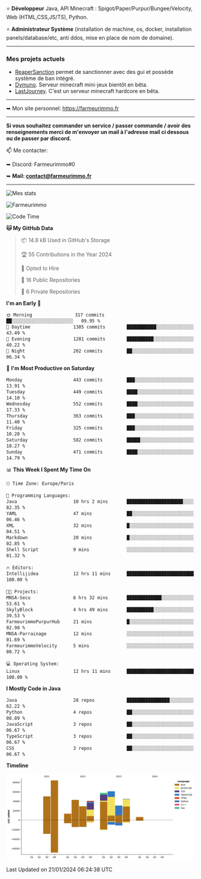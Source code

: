 ⭐ **Développeur** Java, API Minecraft : Spigot/Paper/Purpur/Bungee/Velocity, Web (HTML,CSS,JS/TS), Python.

⭐ **Administrateur Système** (installation de machine, os, docker, installation panels/database/etc, anti ddos, mise en place de nom de domaine).

---

### Mes projets actuels
- [ReaperSanction](https://www.spigotmc.org/resources/reapersanction.89580/) permet de sanctionner avec des gui et possède système de ban intégré.
- [Dymuno](https://discord.gg/dymuno-community-986460742293282886). Serveur minecraft mini-jeux bientôt en bêta.
- [LastJourney](https://lastjourney.fr). C'est un serveur minecraft hardcore en bêta.

---

➥ Mon site personnel: https://farmeurimmo.fr

---

**Si vous souhaitez commander un service / passer commande / avoir des renseignements merci de m'envoyer un mail à l'adresse mail ci dessous ou de passer par discord.**

📫 Me contacter:
 
   ➥ Discord: Farmeurimmo#0
   
   ➥ **Mail: contact@farmeurimmo.fr**

---

![Mes stats](https://github-readme-stats.farmeurimmo.fr/api?username=Farmeurimmo&count_private=true&show_icons=true&theme=radical)

<img src="https://komarev.com/ghpvc/?username=Farmeurimmo" alt="Farmeurimmo" />

<!--START_SECTION:waka-->
![Code Time](http://img.shields.io/badge/Code%20Time-1%2C128%20hrs%208%20mins-blue)

**🐱 My GitHub Data** 

> 📦 14.8 kB Used in GitHub's Storage 
 > 
> 🏆 55 Contributions in the Year 2024
 > 
> 💼 Opted to Hire
 > 
> 📜 16 Public Repositories 
 > 
> 🔑 6 Private Repositories 
 > 
**I'm an Early 🐤** 

```text
🌞 Morning                317 commits         ██░░░░░░░░░░░░░░░░░░░░░░░   09.95 % 
🌆 Daytime                1385 commits        ███████████░░░░░░░░░░░░░░   43.49 % 
🌃 Evening                1281 commits        ██████████░░░░░░░░░░░░░░░   40.22 % 
🌙 Night                  202 commits         ██░░░░░░░░░░░░░░░░░░░░░░░   06.34 % 
```
📅 **I'm Most Productive on Saturday** 

```text
Monday                   443 commits         ███░░░░░░░░░░░░░░░░░░░░░░   13.91 % 
Tuesday                  449 commits         ████░░░░░░░░░░░░░░░░░░░░░   14.10 % 
Wednesday                552 commits         ████░░░░░░░░░░░░░░░░░░░░░   17.33 % 
Thursday                 363 commits         ███░░░░░░░░░░░░░░░░░░░░░░   11.40 % 
Friday                   325 commits         ███░░░░░░░░░░░░░░░░░░░░░░   10.20 % 
Saturday                 582 commits         █████░░░░░░░░░░░░░░░░░░░░   18.27 % 
Sunday                   471 commits         ████░░░░░░░░░░░░░░░░░░░░░   14.79 % 
```


📊 **This Week I Spent My Time On** 

```text
🕑︎ Time Zone: Europe/Paris

💬 Programming Languages: 
Java                     10 hrs 2 mins       █████████████████████░░░░   82.35 % 
YAML                     47 mins             ██░░░░░░░░░░░░░░░░░░░░░░░   06.46 % 
XML                      32 mins             █░░░░░░░░░░░░░░░░░░░░░░░░   04.51 % 
Markdown                 20 mins             █░░░░░░░░░░░░░░░░░░░░░░░░   02.85 % 
Shell Script             9 mins              ░░░░░░░░░░░░░░░░░░░░░░░░░   01.32 % 

🔥 Editors: 
Intellijidea             12 hrs 11 mins      █████████████████████████   100.00 % 

🐱‍💻 Projects: 
MNSA-Secu                6 hrs 32 mins       █████████████░░░░░░░░░░░░   53.61 % 
SkylyBlock               4 hrs 49 mins       ██████████░░░░░░░░░░░░░░░   39.53 % 
FarmeurimmoPurpurHub     21 mins             █░░░░░░░░░░░░░░░░░░░░░░░░   02.98 % 
MNSA-Parrainage          12 mins             ░░░░░░░░░░░░░░░░░░░░░░░░░   01.69 % 
FarmeurimmoVelocity      5 mins              ░░░░░░░░░░░░░░░░░░░░░░░░░   00.72 % 

💻 Operating System: 
Linux                    12 hrs 11 mins      █████████████████████████   100.00 % 
```

**I Mostly Code in Java** 

```text
Java                     28 repos            ████████████████░░░░░░░░░   62.22 % 
Python                   4 repos             ██░░░░░░░░░░░░░░░░░░░░░░░   08.89 % 
JavaScript               3 repos             ██░░░░░░░░░░░░░░░░░░░░░░░   06.67 % 
TypeScript               3 repos             ██░░░░░░░░░░░░░░░░░░░░░░░   06.67 % 
CSS                      3 repos             ██░░░░░░░░░░░░░░░░░░░░░░░   06.67 % 
```



**Timeline**

![Lines of Code chart](https://raw.githubusercontent.com/Farmeurimmo/Farmeurimmo/main/assets/bar_graph.png)


 Last Updated on 21/01/2024 06:24:38 UTC
<!--END_SECTION:waka-->
